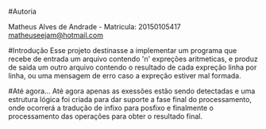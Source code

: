 #Autoria

Matheus Alves de Andrade - Matricula: 20150105417
matheuseejam@hotmail.com

#Introdução
Esse projeto destinasse a implementar um programa que recebe de entrada um 
arquivo contendo 'n' expreções aritmeticas, e produz de saida um outro arquivo
contendo o resultado de cada expreção linha por linha,
ou uma mensagem de erro caso a expreção estiver mal formada.

#Até agora...
Até agora apenas as exessões estão sendo detectadas e uma estrutura lógica foi
criada para dar suporte a fase final do processamento, onde ocorrerá a tradução
de infixo para posfixo e finalmente o processamento das operações para
obter o resultado final.
